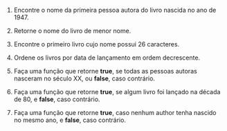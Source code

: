 1. Encontre o nome da primeira pessoa autora do livro nascida no ano de 1947.

2. Retorne o nome do livro de menor nome.

3. Encontre o primeiro livro cujo nome possui 26 caracteres.

4. Ordene os livros por data de lançamento em ordem decrescente.

5. Faça uma função que retorne **true**, se todas as pessoas autoras nasceram no século XX, ou **false**, caso contrário.

6. Faça uma função que retorne **true**, se algum livro foi lançado na década de 80, e **false**, caso contrário.

7. Faça uma função que retorne **true**, caso nenhum author tenha nascido no mesmo ano, e **false**, caso contrário.